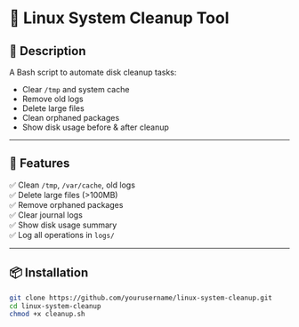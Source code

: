 # 🧹 Linux System Cleanup Tool

## 📌 Description
A Bash script to automate disk cleanup tasks:
- Clear `/tmp` and system cache
- Remove old logs
- Delete large files
- Clean orphaned packages
- Show disk usage before & after cleanup

---

## 🚀 Features
✅ Clean `/tmp`, `/var/cache`, old logs  
✅ Delete large files (>100MB)  
✅ Remove orphaned packages  
✅ Clear journal logs  
✅ Show disk usage summary  
✅ Log all operations in `logs/`

---

## 📦 Installation
```bash
git clone https://github.com/yourusername/linux-system-cleanup.git
cd linux-system-cleanup
chmod +x cleanup.sh

